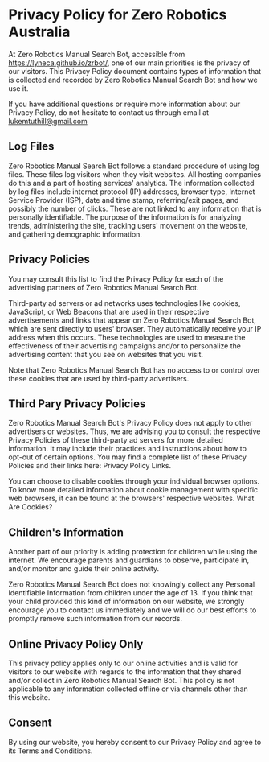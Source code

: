 # Privacy Policy for Zero Robotics Australia

At Zero Robotics Manual Search Bot, accessible from https://lyneca.github.io/zrbot/,
one of our main priorities is the privacy of our visitors. This Privacy Policy document contains types of information that is collected and recorded by Zero Robotics Manual Search Bot and how we use it.

If you have additional questions or require more information about our Privacy Policy, do not hesitate to contact us through email at lukemtuthill@gmail.com

## Log Files

Zero Robotics Manual Search Bot follows a standard procedure of using log files. These files log visitors when they visit websites. All hosting companies do this and a part of hosting services' analytics. The information collected by log files include internet protocol (IP) addresses, browser type, Internet Service Provider (ISP), date and time stamp, referring/exit pages, and possibly the number of clicks. These are not linked to any information that is personally identifiable. The purpose of the information is for analyzing trends, administering the site, tracking users' movement on the website, and gathering demographic information.

## Privacy Policies

You may consult this list to find the Privacy Policy for each of the advertising partners of Zero Robotics Manual Search Bot.

Third-party ad servers or ad networks uses technologies like cookies, JavaScript, or Web Beacons that are used in their respective advertisements and links that appear on Zero Robotics Manual Search Bot, which are sent directly to users' browser. They automatically receive your IP address when this occurs. These technologies are used to measure the effectiveness of their advertising campaigns and/or to personalize the advertising content that you see on websites that you visit.

Note that Zero Robotics Manual Search Bot has no access to or control over these cookies that are used by third-party advertisers.

## Third Pary Privacy Policies

Zero Robotics Manual Search Bot's Privacy Policy does not apply to other advertisers or websites. Thus, we are advising you to consult the respective Privacy Policies of these third-party ad servers for more detailed information. It may include their practices and instructions about how to opt-out of certain options. You may find a complete list of these Privacy Policies and their links here: Privacy Policy Links.

You can choose to disable cookies through your individual browser options. To know more detailed information about cookie management with specific web browsers, it can be found at the browsers' respective websites. What Are Cookies?

## Children's Information

Another part of our priority is adding protection for children while using the internet. We encourage parents and guardians to observe, participate in, and/or monitor and guide their online activity.

Zero Robotics Manual Search Bot does not knowingly collect any Personal Identifiable Information from children under the age of 13. If you think that your child provided this kind of information on our website, we strongly encourage you to contact us immediately and we will do our best efforts to promptly remove such information from our records.

## Online Privacy Policy Only

This privacy policy applies only to our online activities and is valid for visitors to our website with regards to the information that they shared and/or collect in Zero Robotics Manual Search Bot. This policy is not applicable to any information collected offline or via channels other than this website.

## Consent

By using our website, you hereby consent to our Privacy Policy and agree to its Terms and Conditions.
